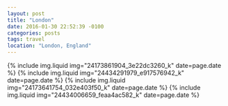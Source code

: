 ```yaml
---
layout: post
title: "London"
date: 2016-01-30 22:52:39 -0100
categories: posts
tags: travel
location: "London, England"
---
```


{% include img.liquid img="24173861904_3e22dc3260_k" date=page.date %}
{% include img.liquid img="24434291979_e917576942_k" date=page.date %}
{% include img.liquid img="24173641754_032e403f50_k" date=page.date %}
{% include img.liquid img="24434006659_feaa4ac582_k" date=page.date %}
